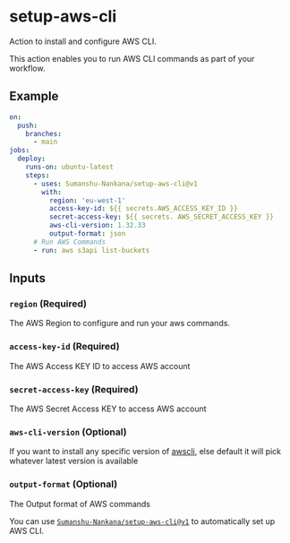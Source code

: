 # setup-aws-cli

Action to install and configure AWS CLI.

This action enables you to run AWS CLI commands as part of your workflow.

## Example

```yaml
on:
  push:
    branches:
      - main
jobs:
  deploy:
    runs-on: ubuntu-latest
    steps:
      - uses: Sumanshu-Nankana/setup-aws-cli@v1
        with:
          region: 'eu-west-1'
          access-key-id: ${{ secrets.AWS_ACCESS_KEY_ID }}
          secret-access-key: ${{ secrets. AWS_SECRET_ACCESS_KEY }}
          aws-cli-version: 1.32.33
          output-format: json
      # Run AWS Commands
      - run: aws s3api list-buckets
```

## Inputs

### `region` (Required)

The AWS Region to configure and run your aws commands.

### `access-key-id` (Required)

The AWS Access KEY ID to access AWS account

### `secret-access-key` (Required)

The AWS Secret Access KEY to access AWS account

### `aws-cli-version` (Optional)

If you want to install any specific version of [awscli](https://pypi.org/project/awscli/), else default it will pick whatever latest version is available 


### `output-format` (Optional)

The Output format of AWS commands


You can use [`Sumanshu-Nankana/setup-aws-cli@v1`](https://github.com/Sumanshu-Nankana/setup-aws-cli) to automatically set up AWS CLI.